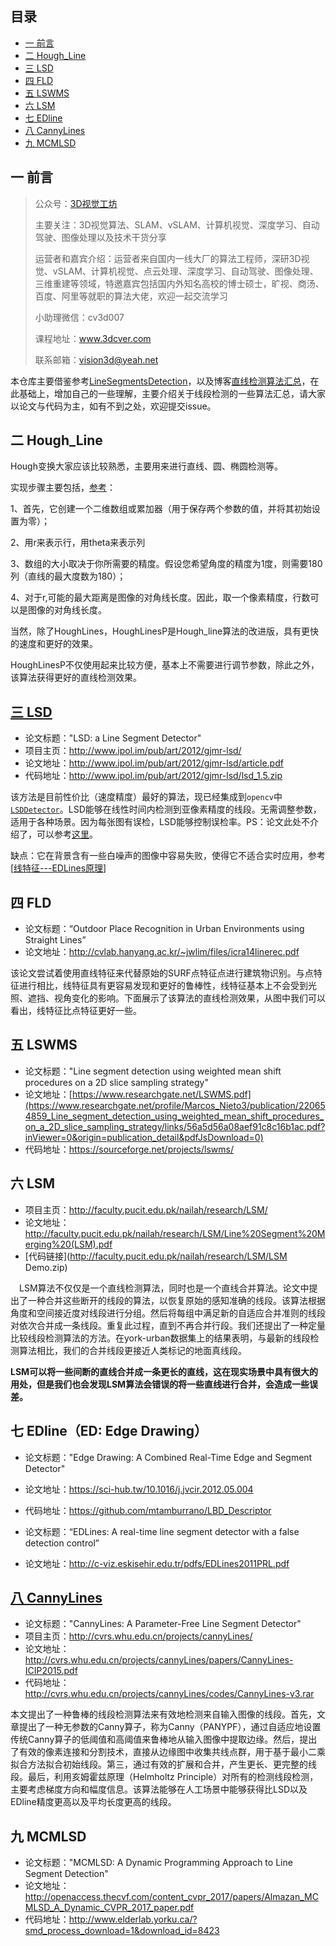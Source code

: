 ## 目录
<!-- MarkdownTOC depth=4 -->
- [一 前言](#前言)
- [二 Hough_Line](#Hough)
- [三 LSD](#LSD)
- [四 FLD](#FLD)
- [五 LSWMS](#LSWMS)
- [六 LSM](#LSM)
- [七 EDline](#EDline)
- [八 CannyLines](#CannyLines)
- [九 MCMLSD](#MCMLSD)

<a name="前言"></a>

## 一 前言

> 公众号：[3D视觉工坊](https://mp.weixin.qq.com/s?__biz=MzU1MjY4MTA1MQ==&mid=2247484684&idx=1&sn=e812540aee03a4fc54e44d5555ccb843&chksm=fbff2e38cc88a72e180f0f6b0f7b906dd616e7d71fffb9205d529f1238e8ef0f0c5554c27dd7&token=691734513&lang=zh_CN#rd)
>
> 主要关注：3D视觉算法、SLAM、vSLAM、计算机视觉、深度学习、自动驾驶、图像处理以及技术干货分享
>
> 运营者和嘉宾介绍：运营者来自国内一线大厂的算法工程师，深研3D视觉、vSLAM、计算机视觉、点云处理、深度学习、自动驾驶、图像处理、三维重建等领域，特邀嘉宾包括国内外知名高校的博士硕士，旷视、商汤、百度、阿里等就职的算法大佬，欢迎一起交流学习
>
> 小助理微信：cv3d007
>
> 课程地址：www.3dcver.com
>
> 联系邮箱：vision3d@yeah.net



本仓库主要借鉴参考[LineSegmentsDetection](https://github.com/Vincentqyw/LineSegmentsDetection)，以及博客[直线检测算法汇总](https://blog.csdn.net/WZZ18191171661/article/details/101116949#t9)，在此基础上，增加自己的一些理解，主要介绍关于线段检测的一些算法汇总，请大家以论文与代码为主，如有不到之处，欢迎提交issue。

<a name="Hough"></a>

## 二 Hough_Line

Hough变换大家应该比较熟悉，主要用来进行直线、圆、椭圆检测等。

实现步骤主要包括，[参考](https://blog.csdn.net/WZZ18191171661/article/details/101116949#t2)：

1、首先，它创建一个二维数组或累加器（用于保存两个参数的值，并将其初始设置为零）；

2、用r来表示行，用theta来表示列

3、数组的大小取决于你所需要的精度。假设您希望角度的精度为1度，则需要180列（直线的最大度数为180）；

4、对于r,可能的最大距离是图像的对角线长度。因此，取一个像素精度，行数可以是图像的对角线长度。

当然，除了HoughLines，HoughLinesP是Hough_line算法的改进版，具有更快的速度和更好的效果。

HoughLinesP不仅使用起来比较方便，基本上不需要进行调节参数，除此之外，该算法获得更好的直线检测效果。

<a name="LSD"></a>

## [三 LSD](http://www.ipol.im/pub/art/2012/gjmr-lsd/)

- 论文标题："LSD: a Line Segment Detector"
- 项目主页：http://www.ipol.im/pub/art/2012/gjmr-lsd/
- 论文地址：http://www.ipol.im/pub/art/2012/gjmr-lsd/article.pdf
- 代码地址：http://www.ipol.im/pub/art/2012/gjmr-lsd/lsd_1.5.zip

该方法是目前性价比（速度精度）最好的算法，现已经集成到`opencv`中[`LSDDetector`](https://docs.opencv.org/master/d1/dbd/classcv_1_1line__descriptor_1_1LSDDetector.html)。LSD能够在线性时间内检测到亚像素精度的线段。无需调整参数，适用于各种场景。因为每张图有误检，LSD能够控制误检率。PS：论文此处不介绍了，可以参考[这里](https://blog.csdn.net/chishuideyu/article/details/78081643?locationNum=9&fps=1)。

缺点：它在背景含有一些白噪声的图像中容易失败，使得它不适合实时应用，参考[[线特征---EDLines原理](https://www.cnblogs.com/Jessica-jie/p/7655466.html)]



<a name="FLD"></a>

## 四 FLD 

- 论文标题：“Outdoor Place Recognition in Urban Environments using Straight Lines”
- 论文地址：http://cvlab.hanyang.ac.kr/~jwlim/files/icra14linerec.pdf

该论文尝试着使用直线特征来代替原始的SURF点特征点进行建筑物识别。与点特征进行相比，线特征具有更容易发现和更好的鲁棒性，线特征基本上不会受到光照、遮挡、视角变化的影响。下面展示了该算法的直线检测效果，从图中我们可以看出，线特征比点特征更好一些。

<a name="LSWMS"></a>

## 五 LSWMS

- 论文标题："Line segment detection using weighted mean shift procedures on a 2D slice sampling strategy"
- 论文地址：[https://www.researchgate.net/LSWMS.pdf](https://www.researchgate.net/profile/Marcos_Nieto3/publication/220654859_Line_segment_detection_using_weighted_mean_shift_procedures_on_a_2D_slice_sampling_strategy/links/56a5d56a08aef91c8c16b1ac.pdf?inViewer=0&origin=publication_detail&pdfJsDownload=0)
- 代码地址：https://sourceforge.net/projects/lswms/



##  六 LSM

- 项目主页：http://faculty.pucit.edu.pk/nailah/research/LSM/
- 论文地址：http://faculty.pucit.edu.pk/nailah/research/LSM/Line%20Segment%20Merging%20(LSM).pdf
- [代码链接](http://faculty.pucit.edu.pk/nailah/research/LSM/LSM Demo.zip)

 LSM算法不仅仅是一个直线检测算法，同时也是一个直线合并算法。论文中提出了一种合并这些断开的线段的算法，以恢复原始的感知准确的线段。该算法根据角度和空间接近度对线段进行分组。然后将每组中满足新的自适应合并准则的线段对依次合并成一条线段。重复此过程，直到不再合并行段。我们还提出了一种定量比较线段检测算法的方法。在york-urban数据集上的结果表明，与最新的线段检测算法相比，我们的合并线段更接近人类标记的地面真线段。

**LSM可以将一些间断的直线合并成一条更长的直线，这在现实场景中具有很大的用处，但是我们也会发现LSM算法会错误的将一些直线进行合并，会造成一些误差。**

<a name="EDline"></a>

## 七 EDline（ED: Edge Drawing）

- 论文标题："Edge Drawing: A Combined Real-Time Edge and Segment Detector"
- 论文地址：https://sci-hub.tw/10.1016/j.jvcir.2012.05.004
- 代码地址：https://github.com/mtamburrano/LBD_Descriptor



- 论文标题：“EDLines: A real-time line segment detector with a false detection control”
- 论文地址：http://c-viz.eskisehir.edu.tr/pdfs/EDLines2011PRL.pdf

<a name="CannyLines"></a>

## [八 CannyLines](http://cvrs.whu.edu.cn/projects/cannyLines/)

- 论文标题："CannyLines: A Parameter-Free Line Segment Detector"
- 项目主页：http://cvrs.whu.edu.cn/projects/cannyLines/
- 论文地址：http://cvrs.whu.edu.cn/projects/cannyLines/papers/CannyLines-ICIP2015.pdf
- 代码地址：http://cvrs.whu.edu.cn/projects/cannyLines/codes/CannyLines-v3.rar

本文提出了一种鲁棒的线段检测算法来有效地检测来自输入图像的线段。首先，文章提出了一种无参数的Canny算子，称为Canny（PANYPF），通过自适应地设置传统Canny算子的低阈值和高阈值来鲁棒地从输入图像中提取边缘。然后，提出了有效的像素连接和分割技术，直接从边缘图中收集共线点群，用于基于最小二乘拟合方法拟合初始线段。第三，通过有效的扩展和合并，产生更长、更完整的线段。最后，利用亥姆霍兹原理（Helmholtz Principle）对所有的检测线段检测，主要考虑梯度方向和幅度信息。该算法能够在人工场景中能够获得比LSD以及EDline精度更高以及平均长度更高的线段。

<a name="MCMLSD"></a>

## 九 MCMLSD

- 论文标题："MCMLSD: A Dynamic Programming Approach to Line Segment Detection"
- 论文地址：http://openaccess.thecvf.com/content_cvpr_2017/papers/Almazan_MCMLSD_A_Dynamic_CVPR_2017_paper.pdf
- 代码地址：http://www.elderlab.yorku.ca/?smd_process_download=1&download_id=8423
